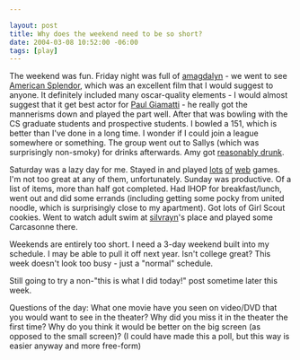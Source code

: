 ```yaml
--- 

layout: post
title: Why does the weekend need to be so short?
date: 2004-03-08 10:52:00 -06:00
tags: [play]
---
```

The weekend was fun.  Friday night was full of <a href="http://amagdalyn.livejournal.com">amagdalyn</a> - we went to see <a href="http://www.imdb.com/title/tt0305206/">American Splendor</a>, which was an excellent film that I would suggest to anyone.  It definitely included many oscar-quality elements - I would almost suggest that it get best actor for <a href="http://www.imdb.com/name/nm0316079/">Paul Giamatti</a> - he really got the mannerisms down and played the part well.   After that was bowling with the CS graduate students and prospective students.  I bowled a 151, which is better than I've done in a long time.  I wonder if I could join a league somewhere or something.  The group went out to Sallys (which was surprisingly non-smoky) for drinks afterwards.  Amy got <a href="http://www.livejournal.com/users/amagdalyn/108556.html">reasonably drunk</a>.

Saturday was a lazy day for me.  Stayed in and played <a href="http://games.yahoo.com/">lots</a> <a href="http://zone.com">of</a> <a href="http://www.gamesville.com/">web</a> games.  I'm not too great at any of them, unfortunately. Sunday was productive.  Of a list of items, more than half got completed.  Had IHOP for breakfast/lunch, went out and did some errands (including getting some pocky from united noodle, which is surprisingly close to my apartment).  Got lots of Girl Scout cookies.  Went to watch adult swim at <a href="http://silvrayn.livejournal.com">silvrayn</a>'s place and played some Carcasonne there.

Weekends are entirely too short.  I need a 3-day weekend built into my schedule.  I may be able to pull it off next year.  Isn't college great?  This week doesn't look too busy - just a "normal" schedule.

Still going to try a non-"this is what I did today!" post sometime later this week.

Questions of the day:  What one movie have you seen on video/DVD that you would want to see in the theater?  Why did you miss it in the theater the first time?  Why do you think it would be better on the big screen (as opposed to the small screen)? (I could have made this a poll, but this way is easier anyway and more free-form)
